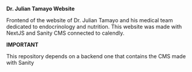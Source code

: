 **Dr. Julian Tamayo Website**

Frontend of the website of Dr. Julian Tamayo and his medical team dedicated to endocrinology and nutrition. This website was made with NextJS and Sanity CMS connected to calendly.

**IMPORTANT**

This repository depends on a backend one that contains the CMS made with Sanity
